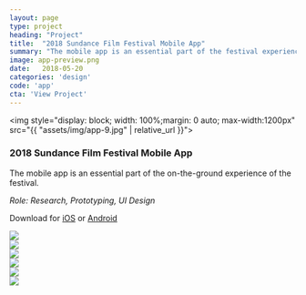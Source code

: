 ```yaml
---
layout: page
type: project
heading: "Project"
title:  "2018 Sundance Film Festival Mobile App"
summary: "The mobile app is an essential part of the festival experience."
image: app-preview.png
date:   2018-05-20
categories: 'design'
code: 'app'
cta: 'View Project'
---
```


<img style="display: block; width: 100%;margin: 0 auto; max-width:1200px" src="{{ "assets/img/app-9.jpg" | relative_url }}">

<div class="o-wrapper">
  <div class="o-layout o-layout--center o-spacer__top--huge">
    <div class="o-layout__item u-2/3@desktop">
      <h3>2018 Sundance Film Festival Mobile App</h3>
      <p>The mobile app is an essential part of the on-the-ground experience of the festival. </p>
    </div>
    <div class="o-layout__item u-2/3@desktop o-spacer__bottom--large">
      <p><em>Role: Research, Prototyping, UI Design</em></p>
      <p>Download for <a rel="nofollow" target="_blank" href="https://itunes.apple.com/us/app/sundance-film-festival-2017/id586519613?mt=8">iOS</a> or <a rel="nofollow" target="_blank" href="https://play.google.com/store/apps/details?id=com.xomodigital.sundance&hl=en">Android</a></p>
    </div>
    <div class="o-layout__item u-2/3@desktop u-1/1@tablet o-spacer__bottom--large">
      <div class="c-images c-images--padded u-1/3">
        <img data-action="zoom" src="{{ "assets/img/app-3.png" | relative_url }}">
      </div>
      <div class="c-images c-images--padded u-1/3">
        <img data-action="zoom" src="{{ "assets/img/app-4.png" | relative_url }}">
      </div>
      <div class="c-images c-images--padded u-1/3">
        <img data-action="zoom" src="{{ "assets/img/app-5.png" | relative_url }}">
      </div>
    </div>
    <div class="o-layout__item u-2/3@desktop u-1/1@tablet o-spacer__bottom--large">
      <div class="c-images c-images--padded u-1/3">
        <img data-action="zoom" src="{{ "assets/img/app-6.png" | relative_url }}">
      </div>
      <div class="c-images c-images--padded u-1/3">
        <img data-action="zoom" src="{{ "assets/img/app-7.png" | relative_url }}">
      </div>
      <div class="c-images c-images--padded u-1/3">
        <img data-action="zoom" src="{{ "assets/img/app-8.png" | relative_url }}">
      </div>
    </div>
  </div>
</div>

